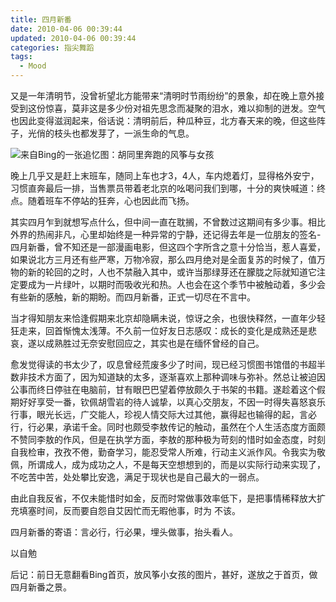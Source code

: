 ```yaml
---
title: 四月新番
date: 2010-04-06 00:39:44
updated: 2010-04-06 00:39:44
categories: 指尖舞蹈
tags:
  - Mood
---
```


又是一年清明节，没曾祈望北方能带来“清明时节雨纷纷”的景象，却在晚上意外接受到这份惊喜，莫非这是多少份对祖先思念而凝聚的泪水，难以抑制的迸发。空气也因此变得滋润起来，俗话说：清明前后，种瓜种豆，北方春天来的晚，但这些阵子，光俏的枝头也都发芽了，一派生命的气息。

<!-- more -->

![来自Bing的一张追忆图：胡同里奔跑的风筝与女孩](https://ws2.sinaimg.cn/large/006tNbRwly1fynirpypqoj30qm0e875s.jpg)

晚上几乎又是赶上末班车，随同上车也才3，4人，车内熄着灯，显得格外安宁，习惯直奔最后一排，当售票员带着老北京的吆喝问我们到哪，十分的爽快喊道：终点。随着班车不停站的狂奔，心也因此而飞扬。

其实四月乍到就想写点什么，但中间一直在耽搁，不曾数过这期间有多少事。相比外界的热闹非凡，心里却始终是一种异常的宁静，还记得去年是一位朋友的签名-四月新番，曾不知还是一部漫画电影，但这四个字所含之意十分恰当，惹人喜爱，如果说北方三月还有些严寒，万物冷寂，那么四月绝对是全面复苏的时候了，值万物的新的轮回的之时，人也不禁融入其中，或许当那绿芽还在朦胧之际就知道它注定要成为一片绿叶，以期时而吸收光和热。人也会在这个季节中被触动着，多少会有些新的感触，新的期盼。而四月新番，正式一切尽在不言中。

当才得知朋友来恰逢假期来北京却隐瞒未说，惊讶之余，也很快释然，一直年少轻狂走来，回首惭愧太浅薄。不久前一位好友日志感叹：成长的变化是成熟还是悲哀，遂以成熟胜过无奈安慰回应之，其实也是在缅怀曾经的自己。

愈发觉得读的书太少了，叹息曾经荒废多少了时间，现已经习惯图书馆借的书超半数非技术方面了，因为知道缺的太多，逐渐喜欢上那种调味与弥补。然总让被迫因公事而终日停驻在电脑前，甘有眼巴巴望着停放颇久于书架的书籍。遂趁着这个假期好好享受一番，钦佩胡雪岩的待人诚挚，以真心交朋友，不因一时得失喜怒哀乐行事，眼光长远，广交能人，珍视人情交际大过其他，赢得起也输得的起，言必行，行必果，承诺千金。同时也颇受李敖传记的触动，虽然在个人生活态度方面颇不赞同李敖的作风，但是在执学方面，李敖的那种极为苛刻的惜时如金态度，时刻自我检审，孜孜不倦，勤奋学习，能忍受常人所难，行动主义派作风。令我实为敬佩，所谓成人，成为成功之人，不是每天空想想到的，而是以实际行动来实现了，不吃苦中苦，处处攀比安逸，满足于现状也是自己最大的一弱点。

由此自我反省，不仅未能惜时如金，反而时常做事效率低下，是把事情稀释放大扩充填塞时间，反而要自怨自艾因忙而无暇他事，时为 不该。

四月新番的寄语：言必行，行必果，埋头做事，抬头看人。

以自勉

后记：前日无意翻看Bing首页，放风筝小女孩的图片，甚好，遂放之于首页，做四月新番之景。